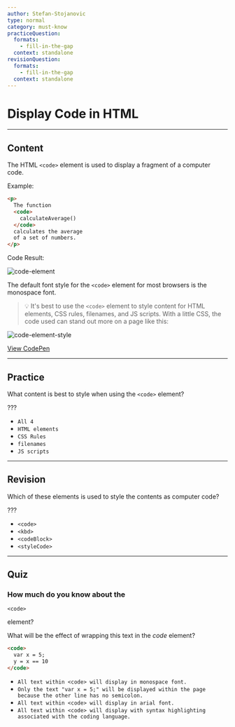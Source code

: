 ```yaml
---
author: Stefan-Stojanovic
type: normal
category: must-know
practiceQuestion:
  formats:
    - fill-in-the-gap
  context: standalone
revisionQuestion:
  formats:
    - fill-in-the-gap
  context: standalone
---
```


# Display Code in HTML


---

## Content

The HTML `<code>` element is used to display a fragment of a computer code.

Example:

```html
<p>
  The function
  <code>
    calculateAverage()
  </code>
  calculates the average
  of a set of numbers.
</p>
```

Code Result:

![code-element](https://img.enkipro.com/ac35ba3ba120e7bad24f65ba88ec7776.png)

The default font style for the `<code>` element for most browsers is the monospace font.

> 💡 It's best to use the `<code>` element to style content for HTML elements, CSS rules, filenames, and JS scripts. With a little CSS, the code used can stand out more on a page like this:

![code-element-style](https://img.enkipro.com/aa6b83ce3011d5ec08701c538a3a8f7c.png)

[View CodePen](https://codepen.io/enkidevs/pen/mKzKxa)


---

## Practice

What content is best to style when using the `<code>` element?

???

- `All 4`
- `HTML elements`
- `CSS Rules`
- `filenames`
- `JS scripts`


---

## Revision

Which of these elements is used to style the contents as computer code?

???

- `<code>`
- `<kbd>`
- `<codeBlock>`
- `<styleCode>`


---

## Quiz

### How much do you know about the


`<code>`

 element?

What will be the effect of wrapping this text in the *code* element?

```html
<code>
  var x = 5;
  y = x == 10
</code>
```

- `All text within <code> will display in monospace font.`
- `Only the text "var x = 5;" will be displayed within the page because the other line has no semicolon.`
- `All text within <code> will display in arial font.`
- `All text within <code> will display with syntax highlighting associated with the coding language.`
